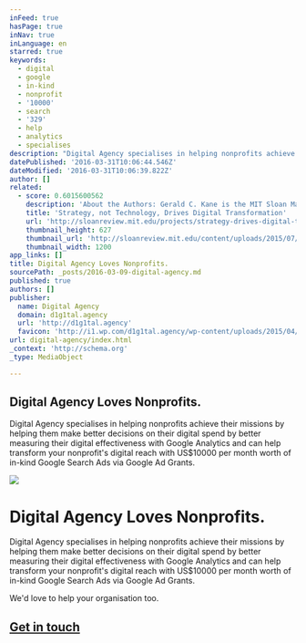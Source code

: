 ```yaml
---
inFeed: true
hasPage: true
inNav: true
inLanguage: en
starred: true
keywords:
  - digital
  - google
  - in-kind
  - nonprofit
  - '10000'
  - search
  - '329'
  - help
  - analytics
  - specialises
description: "Digital Agency specialises in helping nonprofits achieve their missions by helping them make better decisions on their digital spend by better measuring their digital effectiveness with Google Analytics and can help transform your nonprofit's digital reach with US$10000 per month worth of in-kind Google Search Ads via Google Ad Grants."
datePublished: '2016-03-31T10:06:44.546Z'
dateModified: '2016-03-31T10:06:39.822Z'
author: []
related:
  - score: 0.6015600562
    description: 'About the Authors: Gerald C. Kane is the MIT Sloan Management Review guest editor for the Digital Transformation Strategy Initiative. Doug Palmer is a principal in the Digital Business and Strategy practice of Deloitte Digital. Anh Nguyen Phillips is a senior manager within Deloitte Services LP, where she leads strategic thought leadership initiatives.'
    title: 'Strategy, not Technology, Drives Digital Transformation'
    url: 'http://sloanreview.mit.edu/projects/strategy-drives-digital-transformation/'
    thumbnail_height: 627
    thumbnail_url: 'http://sloanreview.mit.edu/content/uploads/2015/07/2015DLReport-1200-1200x627.jpg'
    thumbnail_width: 1200
app_links: []
title: Digital Agency Loves Nonprofits.
sourcePath: _posts/2016-03-09-digital-agency.md
published: true
authors: []
publisher:
  name: Digital Agency
  domain: d1g1tal.agency
  url: 'http://d1g1tal.agency'
  favicon: 'http://i1.wp.com/d1g1tal.agency/wp-content/uploads/2015/04/cropped-Google-Partner-Badge.png?fit=192%2C192'
url: digital-agency/index.html
_context: 'http://schema.org'
_type: MediaObject

---
```

<article style=""><h1>Digital Agency Loves Nonprofits.</h1><p>Digital Agency specialises in helping nonprofits achieve their missions by helping them make better decisions on their digital spend by better measuring their digital effectiveness with Google Analytics and can help transform your nonprofit's digital reach with US$10000 per month worth of in-kind Google Search Ads via Google Ad Grants.</p><img src="https://s3-us-west-2.amazonaws.com/the-grid-img/p/4dbb75dcb578feb565b5e6d78426d2f5ca839039.png" /></article>

# Digital Agency Loves Nonprofits.

Digital Agency specialises in helping nonprofits achieve their missions by helping them make better decisions on their digital spend by better measuring their digital effectiveness with Google Analytics and can help transform your nonprofit's digital reach with US$10000 per month worth of in-kind Google Search Ads via Google Ad Grants.

We'd love to help your organisation too.

## [Get in touch][0]

[0]: http://d1g1tal.agency/for-nonprofits/